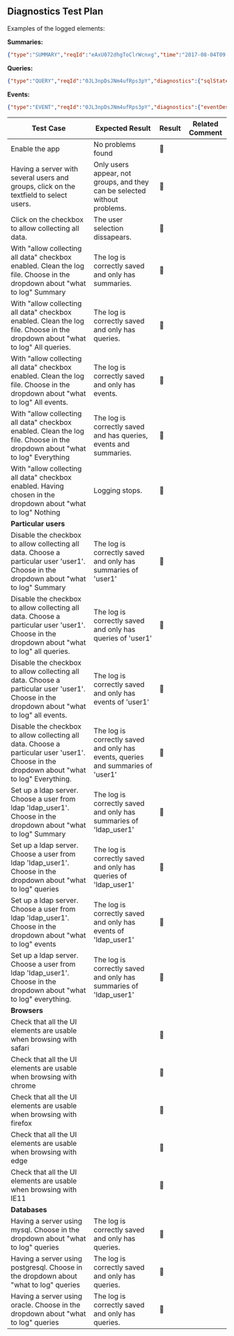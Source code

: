 ## Diagnostics Test Plan

Examples of the logged elements:

**Summaries:** 

```json
{"type":"SUMMARY","reqId":"eAxU072dhgToClrWcnxg","time":"2017-08-04T09:02:01+00:00","remoteAddr":"X.X.X.X","user":"admin","method":"GET","url":"\/ocs\/v2.php\/apps\/notifications\/api\/v1\/notifications?format=json","diagnostics":{"totalSQLQueries":14,"totalSQLDurationmsec":6.5891742706299,"totalSQLParams":23,"totalEvents":22,"totalEventsDurationmsec":60.784816741943}}
```

**Queries:**

```json
{"type":"QUERY","reqId":"0JL3npDsJNm4ufRps3pY","diagnostics":{"sqlStatement":"SELECT `fileid` FROM `filecache` WHERE `storage` = ? AND `path_hash` = ?","sqlParams":"array (   0 => 2,   1 => 'd41d8cd98f00b204e9800998ecf8427e', )","sqlQueryDurationmsec":0.28014183044434,"sqlTimestamp":1501848721.6344}}
```



**Events:**

```json
{"type":"EVENT","reqId":"0JL3npDsJNm4ufRps3pY","diagnostics":{"eventDescription":"Initialize session","eventDurationmsec":8.965015411377,"eventTimestamp":1501848721.4691}}
```





| Test Case                                | Expected Result                          | Result         | Related Comment |
| ---------------------------------------- | ---------------------------------------- | -------------- | --------------- |
| Enable the app                           | No problems found                        | :construction: |                 |
| Having a server with several users and groups, click on the textfield to select users. | Only users appear, not groups, and they can be selected without problems. | :construction: |                 |
| Click on the checkbox to allow collecting all data. | The user selection dissapears.           | :construction: |                 |
| With "allow collecting all data" checkbox enabled. Clean the log file. Choose in the dropdown about "what to log" Summary | The log is correctly saved and only has summaries. | :construction: |                 |
| With "allow collecting all data" checkbox enabled. Clean the log file. Choose in the dropdown about "what to log" All queries. | The log is correctly saved and only has queries. | 🚧             |                 |
| With "allow collecting all data" checkbox enabled. Clean the log file. Choose in the dropdown about "what to log" All events. | The log is correctly saved and only has events. | 🚧             |                 |
| With "allow collecting all data" checkbox enabled. Clean the log file. Choose in the dropdown about "what to log" Everything | The log is correctly saved and has queries, events and summaries. | 🚧             |                 |
| With "allow collecting all data" checkbox enabled. Having chosen in the dropdown about "what to log" Nothing | Logging stops.                           | :construction: |                 |
| **Particular users**                     |                                          |                |                 |
| Disable the checkbox to allow collecting all data. Choose a particular user 'user1'. Choose in the dropdown about "what to log" Summary | The log is correctly saved and only has summaries of 'user1' | 🚧             |                 |
| Disable the checkbox to allow collecting all data. Choose a particular user 'user1'. Choose in the dropdown about "what to log" all queries. | The log is correctly saved and only has queries of 'user1' | 🚧             |                 |
| Disable the checkbox to allow collecting all data. Choose a particular user 'user1'. Choose in the dropdown about "what to log" all events. | The log is correctly saved and only has events of 'user1' | 🚧             |                 |
| Disable the checkbox to allow collecting all data. Choose a particular user 'user1'. Choose in the dropdown about "what to log" Everything. | The log is correctly saved and only has events, queries and summaries of 'user1' | 🚧             |                 |
| Set up a ldap server. Choose a user from ldap 'ldap_user1'. Choose in the dropdown about "what to log" Summary | The log is correctly saved and only has summaries of 'ldap_user1' | 🚧             |                 |
| Set up a ldap server. Choose a user from ldap 'ldap_user1'. Choose in the dropdown about "what to log" queries | The log is correctly saved and only has queries of 'ldap_user1' | 🚧             |                 |
| Set up a ldap server. Choose a user from ldap 'ldap_user1'. Choose in the dropdown about "what to log" events | The log is correctly saved and only has events of 'ldap_user1' | 🚧             |                 |
| Set up a ldap server. Choose a user from ldap 'ldap_user1'. Choose in the dropdown about "what to log" everything. | The log is correctly saved and only has summaries of 'ldap_user1' | 🚧             |                 |
| **Browsers**                             |                                          |                |                 |
| Check that all the UI elements are usable when browsing with safari |                                          | :construction: |                 |
| Check that all the UI elements are usable when browsing with chrome |                                          | :construction: |                 |
| Check that all the UI elements are usable when browsing with firefox |                                          | :construction: |                 |
| Check that all the UI elements are usable when browsing with edge |                                          | :construction: |                 |
| Check that all the UI elements are usable when browsing with IE11 |                                          | :construction: |                 |
| **Databases**                            |                                          |                |                 |
| Having a server using mysql. Choose in the dropdown about "what to log" queries | The log is correctly saved and only has queries. | :construction: |                 |
| Having a server using postgresql. Choose in the dropdown about "what to log" queries | The log is correctly saved and only has queries. | 🚧             |                 |
| Having a server using oracle. Choose in the dropdown about "what to log" queries | The log is correctly saved and only has queries. | 🚧             |                 |
